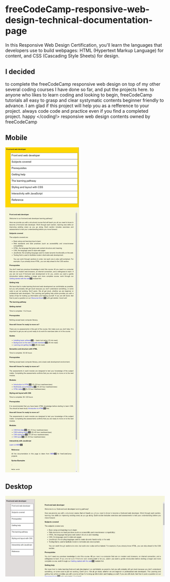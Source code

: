 # freeCodeCamp-responsive-web-design-technical-documentation-page
In this Responsive Web Design Certification, you'll learn the languages that developers use to build webpages: HTML (Hypertext Markup Language) for content, and CSS (Cascading Style Sheets) for design.



## I decided
to complete the freeCodeCamp responsive web design on top of my other several coding courses I have done so far, and put the projects here. to anyone who likes to learn coding and looking to begin, freeCodeCamp tutorials all easy to grasp and clear systymatic contents beginner friendly to advance. I am glad if this project will help you as a refference to your project. always code code and practice even if you find a completed project. happy </coding!> responsive web design contents owned by freeCodeCamp









## Mobile

![](https://github.com/faradeen-ja/freeCodeCamp-responsive-web-design-technical-documentation-page/blob/d0fc0a475aa3319c4ab6ff65838463c4b95d35f0/mobile.jpeg)


## Desktop

![](https://github.com/faradeen-ja/freeCodeCamp-responsive-web-design-technical-documentation-page/blob/25fdbd9582c184ff387e99eafcb86399e0cd8f09/desktop.jpeg)
